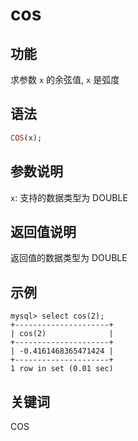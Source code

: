 # cos

## 功能

求参数 `x` 的余弦值, `x` 是弧度

## 语法

```Haskell
COS(x);
```

## 参数说明

`x`: 支持的数据类型为 DOUBLE

## 返回值说明

返回值的数据类型为 DOUBLE

## 示例

```Plain Text
mysql> select cos(2);
+---------------------+
| cos(2)              |
+---------------------+
| -0.4161468365471424 |
+---------------------+
1 row in set (0.01 sec)
```

## 关键词

COS
